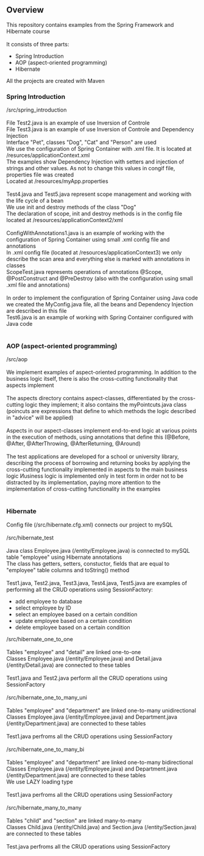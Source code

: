 <h2>Overview</h2>
This repository contains examples from the Spring Framework and Hibernate course
<br>
<br>
It consists of three parts:
<br> 
<ul>
  <li>Spring Introduction</li>
  <li>AOP (aspect-oriented programming)</li>
  <li>Hibernate</li>
</ul>
All the projects are created with Maven
<h3>Spring Introduction</h3>
/src/spring_introduction
<br>
<br>
File Test2.java is an example of use Inversion of Controle
<br>
File Test3.java is an example of use Inversion of Controle and Dependency Injection
<br>
Interface "Pet", classes "Dog", "Cat" and "Person" are used
<br>
We use the configuration of Spring Container with .xml file. It is located at /resurces/applicationContext.xml
<br>
The examples show Dependency Injection with setters and injection of strings and other values. As not to change this values in congif file, properties file was created
<br>
Located at /resources/myApp.properties
<br>
<br>
Test4.java and Test5.java represent scope management and working with the life cycle of a bean
<br>
We use init and destroy methods of the class "Dog"
<br>
The declaration of scope, init and destroy methods is in the config file located at /resources/applicationContext2/xml
<br>
<br>
ConfigWithAnnotations1.java is an example of working with the configuration of Spring Container using small .xml config file and annotations
<br>
In .xml config file (located at /resources/applicationContext3) we only describe the scan area and everything else is marked with annotations in classes
<br>
ScopeTest.java represents operations of annotations @Scope, @PostConstruct and @PreDestroy (also with the configuration using small .xml file and annotations)
<br>
<br>
In order to implement the configuration of Spring Container using Java code we created the MyConfig.java file, all the beans and Dependency Injection are described in this file
<br>
Test6.java is an example of working with Spring Container configured with Java code
<br>
<br>
<h3>AOP (aspect-oriented programming)</h3>
/src/aop
<br>
<br>
We implement examples of aspect-oriented programming. In addition to the business logic itself, there is also the cross-cutting functionality that aspects implement
<br>
<br>
The aspects directory contains aspect-classes, differentiated by the cross-cutting logic they implement; it also contains the myPointcuts.java class (poincuts are expressions that define to which methods the logic described in "advice" will be applied)
<br>
<br>
Aspects in our aspect-classes implement end-to-end logic at various points in the execution of methods, using annotations that define this (@Before, @After, @AfterThrowing, @AfterReturning, @Around)
<br>
<br>
The test applications are developed for a school or university library, describing the process of borrowing and returning books by applying the cross-cutting functionality implemented in aspects to the main business logic
Иusiness logic is implemented only in test form in order not to be distracted by its implementation, paying more attention to the implementation of cross-cutting functionality in the examples
<br>
<br>
<h3>Hibernate</h3>
Config file (/src/hibernate.cfg.xml) connects our project to mySQL
<br>
<br>
/src/hibernate_test
<br>
<br>
Java class Employee.java (/entity/Employee.java) is connected to mySQL table "employee" using Hibernate annotations 
<br>
The class has getters, setters, constuctor, fields that are equal to "employee" table columns and toString() method
<br>
<br>
Test1.java, Test2.java, Test3.java, Test4.java, Test5.java are examples of performing all the CRUD operations using SessionFactory:
<br>
<ul>
  <li>add employee to database</li>
  <li>select employee by ID</li>
  <li>select an employee based on a certain condition</li>
  <li>update employee based on a certain condition</li>
  <li>delete employee based on a certain condition</li>
</ul>
/src/hibernate_one_to_one
<br>
<br>
Tables "employee" and "detail" are linked one-to-one 
<br>
Classes Employee.java (/entity/Employee.java) and Detail.java (/entity/Detail.java) are connected to these tables
<br>
<br>
Test1.java and Test2.java perform all the CRUD operations using SessionFactory
<br>
<br>
/src/hibernate_one_to_many_uni
<br>
<br>
Tables "employee" and "department" are linked one-to-many unidirectional 
<br>
Classes Employee.java (/entity/Employee.java) and Department.java (/entity/Department.java) are connected to these tables
<br>
<br>
Test1.java perfroms all the CRUD operations using SessionFactory
<br>
<br>
/src/hibernate_one_to_many_bi
<br>
<br>
Tables "employee" and "department" are linked one-to-many bidirectional 
<br>
Classes Employee.java (/entity/Employee.java) and Department.java (/entity/Department.java) are connected to these tables
<br>
We use LAZY loading type
<br>
<br>
Test1.java perfroms all the CRUD operations using SessionFactory
<br>
<br>
/src/hibernate_many_to_many
<br>
<br>
Tables "child" and "section" are linked many-to-many 
<br>
Classes Child.java (/entity/Child.java) and Section.java (/entity/Section.java) are connected to these tables
<br>
<br>
Test.java perfroms all the CRUD operations using SessionFactory
<br>
<br>
